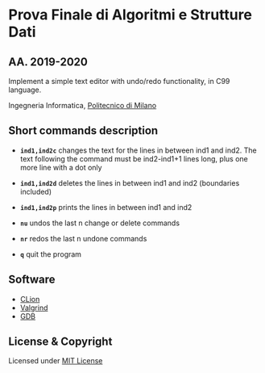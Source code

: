 # Prova Finale di Algoritmi e Strutture Dati 
## AA. 2019-2020

Implement a simple text editor with undo/redo functionality, in C99 language.

Ingegneria Informatica, [Politecnico di Milano](https://www.polimi.it/)

## Short commands description
 - **`ind1,ind2c`** changes the text for the lines in between ind1 and ind2. The text following the command must be ind2-ind1+1 lines long, plus one more line with a dot only

- **`ind1,ind2d`** deletes the lines in between ind1 and ind2 (boundaries included)

- **`ind1,ind2p`** prints the lines in between ind1 and ind2

- **`nu`** undos the last n change or delete commands

- **`nr`** redos the last n undone commands 

- **`q`** quit the program
  
## Software
- [CLion](https://www.jetbrains.com/clion/)
- [Valgrind](https://valgrind.org/)
- [GDB](https://www.gnu.org/software/gdb/)

## License & Copyright
Licensed under [MIT License](LICENSE)
